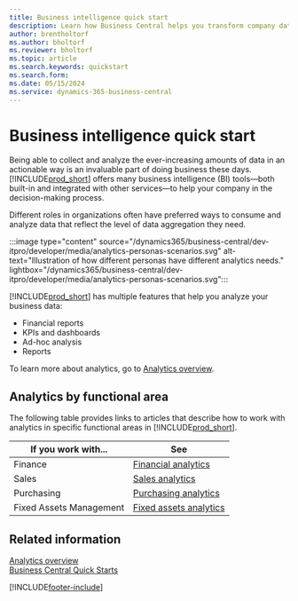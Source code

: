 ```yaml
---
title: Business intelligence quick start
description: Learn how Business Central helps you transform company data into actionable insights using business intelligence reports and dashboards.
author: brentholtorf
ms.author: bholtorf
ms.reviewer: bholtorf
ms.topic: article
ms.search.keywords: quickstart
ms.search.form: 
ms.date: 05/15/2024
ms.service: dynamics-365-business-central
---
```


# Business intelligence quick start

Being able to collect and analyze the ever-increasing amounts of data in an actionable way is an invaluable part of doing business these days. [!INCLUDE[prod_short](includes/prod_short.md)] offers many business intelligence (BI) tools&mdash;both built-in and integrated with other services&mdash;to help your company in the decision-making process.

Different roles in organizations often have preferred ways to consume and analyze data that reflect the level of data aggregation they need.

:::image type="content" source="/dynamics365/business-central/dev-itpro/developer/media/analytics-personas-scenarios.svg" alt-text="Illustration of how different personas have different analytics needs." lightbox="/dynamics365/business-central/dev-itpro/developer/media/analytics-personas-scenarios.svg":::

[!INCLUDE[prod_short](includes/prod_short.md)] has multiple features that help you analyze your business data:

- Financial reports
- KPIs and dashboards
- Ad-hoc analysis
- Reports

To learn more about analytics, go to [Analytics overview](reports-bi-reporting.md).

## Analytics by functional area

The following table provides links to articles that describe how to work with analytics in specific functional areas in [!INCLUDE[prod_short](includes/prod_short.md)].

| If you work with... | See |
| --- | --- |
| Finance | [Financial analytics](bi.md) |
| Sales | [Sales analytics](sales-analytics-overview.md) |
| Purchasing | [Purchasing analytics](purchasing-analytics-overview.md) |
| Fixed Assets Management | [Fixed assets analytics](fa-analytics-overview.md) |

## Related information

[Analytics overview](reports-bi-reporting.md)  
[Business Central Quick Starts](quick-start-business-central.md)  

[!INCLUDE[footer-include](includes/footer-banner.md)]
